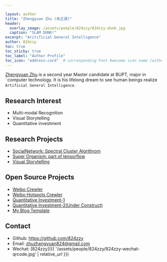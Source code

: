 ```yaml
---

layout: author
title: "Zhengyuan Zhu (朱正源)"
header:
  overlay_image: /assets/people/824zzy/824zzy-dunk.jpg
  caption: "SLAM DUNK!"
excerpt: "Aritificial General Intelligence"
author: 824zzy
toc: true
toc_sticky: true
toc_label: "Author Profile"
toc_icon: "address-card"  # corresponding Font Awesome icon name (without fa prefix)
---
```


[Zhengyuan Zhu](zzy824.cn) is a second year Master candidate at BUPT, major in ˜computer technology. It is his lifelong dream to see human beings realize `Artificial General Intelligence`.

## Research Interest

- Multi-modal Recognition
- Visual Storytelling
- Quantitative investment

## Research Projects

- [SocialNetwork: Spectral Cluster Algrithrom](https://github.com/824zzy/SocialNetwork_spectral_cluster_algrithrom)
- [Super Organism: part of tensorflow](https://github.com/824zzy/tensorflow_basic_tutorial)
- [Visual Storytelling](https://github.com/824zzy/worldmodel_VD)

## Open Source Projects

- [Weibo Crewler](https://github.com/824zzy/Spider-Crewler-of-Wei_bo)
- [Weibo Hotspots Crewler](https://github.com/824zzy/Weibo_mine_hot)
- [Quantitative Investment-1](https://github.com/824zzy/Quantitative_Model_v3.1)
- [Quantitative Investment-2(Under Construct)](https://github.com/824zzy/AGI_LP)
- [My Blog Template](https://github.com/824zzy/824zzy.github.io)

## Contact

- Github: <https://github.com/824zzy>
- Email: <zhuzhengyuan824@gmail.com>
- Wechat: [824zzy]({{ '/assets/people/824zzy/824zzy-wechat-qrcode.jpg' | relative_url }})
